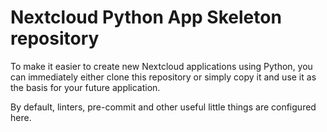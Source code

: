 # Nextcloud Python App Skeleton repository

To make it easier to create new Nextcloud applications using Python,
you can immediately either clone this repository or simply copy it and use it as the basis for your future application.

By default, linters, pre-commit and other useful little things are configured here.
